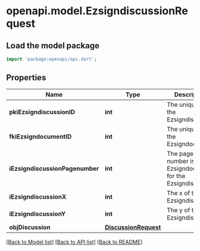 # openapi.model.EzsigndiscussionRequest

## Load the model package
```dart
import 'package:openapi/api.dart';
```

## Properties
Name | Type | Description | Notes
------------ | ------------- | ------------- | -------------
**pkiEzsigndiscussionID** | **int** | The unique ID of the Ezsigndiscussion | [optional] 
**fkiEzsigndocumentID** | **int** | The unique ID of the Ezsigndocument | 
**iEzsigndiscussionPagenumber** | **int** | The page number in the Ezsigndocument for the Ezsigndiscussion | 
**iEzsigndiscussionX** | **int** | The x of the Ezsigndiscussion | 
**iEzsigndiscussionY** | **int** | The y of the Ezsigndiscussion | 
**objDiscussion** | [**DiscussionRequest**](DiscussionRequest.md) |  | 

[[Back to Model list]](../README.md#documentation-for-models) [[Back to API list]](../README.md#documentation-for-api-endpoints) [[Back to README]](../README.md)


